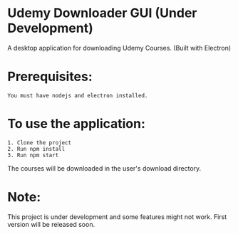 # Udemy Downloader GUI (Under Development)
A desktop application for downloading Udemy Courses. (Built with Electron)

# Prerequisites:
```
You must have nodejs and electron installed.
```

# To use the application:
```
1. Clone the project
2. Run npm install 
3. Run npm start
```


The courses will be downloaded in the user's download directory.



# Note: 
This project is  under development and some features might not work. First version will be released soon.

 
